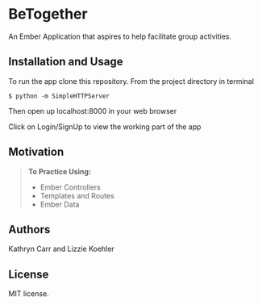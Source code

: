 BeTogether
==============
An Ember Application that aspires to help facilitate group activities.

Installation and Usage
------------
To run the app clone this repository. From the project directory in terminal

```
$ python -m SimpleHTTPServer
```

Then open up localhost:8000 in your web browser

Click on Login/SignUp to view the working part of the app

Motivation
--------
> **To Practice Using:**
>- Ember Controllers
>- Templates and Routes
>- Ember Data

Authors
------

Kathryn Carr and Lizzie Koehler

License
-------

MIT license.
